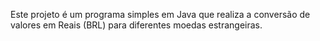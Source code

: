 Este projeto é um programa simples em Java que realiza a conversão de valores em Reais (BRL) para diferentes moedas estrangeiras.
